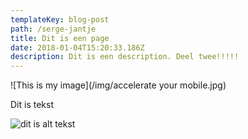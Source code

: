 ```yaml
---
templateKey: blog-post
path: /serge-jantje
title: Dit is een page
date: 2018-01-04T15:20:33.186Z
description: Dit is een description. Deel twee!!!!!
---
```

![This is my image](/img/accelerate your mobile.jpg)

Dit is tekst

![dit is alt tekst](/img/flavor_wheel.jpg)
